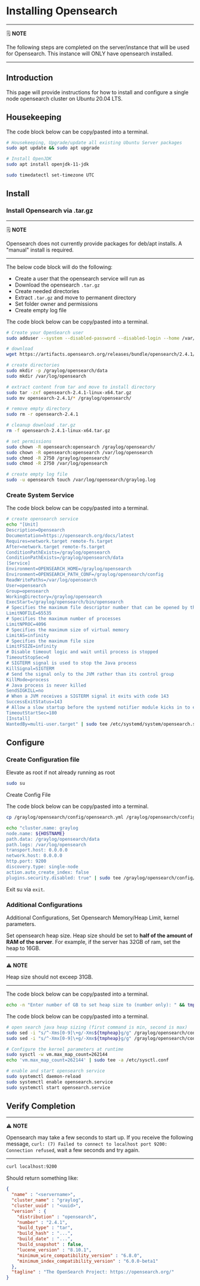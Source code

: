 # Installing Opensearch

---
🗒️ **NOTE**

The following steps are completed on the server/instance that will be used for Opensearch. This instance will ONLY have opensearch installed.

---

## Introduction

This page will provide instructions for how to install and configure a single node opensearch cluster on Ubuntu 20.04 LTS.

## Housekeeping

The code block below can be copy/pasted into a terminal.

```sh
# Housekeeping, Upgrade/update all existing Ubuntu Server packages
sudo apt update && sudo apt upgrade

# Install OpenJDK
sudo apt install openjdk-11-jdk

sudo timedatectl set-timezone UTC
```

## Install

### Install Opensearch via .tar.gz

---
🗒️ **NOTE**

Opensearch does not currently provide packages for deb/apt installs. A "manual" install is required.

---

The below code block will do the following:

* Create a user that the opensearch service will run as
* Download the opensearch `.tar.gz`
* Create needed directories
* Extract `.tar.gz` and move to permanent directory
* Set folder owner and permissions
* Create empty log file

The code block below can be copy/pasted into a terminal.

``` sh
# Create your OpenSearch user
sudo adduser --system --disabled-password --disabled-login --home /var/empty --no-create-home --quiet --force-badname --group opensearch

# download
wget https://artifacts.opensearch.org/releases/bundle/opensearch/2.4.1/opensearch-2.4.1-linux-x64.tar.gz

# create directories
sudo mkdir -p /graylog/opensearch/data
sudo mkdir /var/log/opensearch

# extract content from tar and move to install directory
sudo tar -zxf opensearch-2.4.1-linux-x64.tar.gz
sudo mv opensearch-2.4.1/* /graylog/opensearch/

# remove empty directory
sudo rm -r opensearch-2.4.1

# cleanup download .tar.gz
rm -f opensearch-2.4.1-linux-x64.tar.gz

# set permissions
sudo chown -R opensearch:opensearch /graylog/opensearch/
sudo chown -R opensearch:opensearch /var/log/opensearch
sudo chmod -R 2750 /graylog/opensearch/
sudo chmod -R 2750 /var/log/opensearch

# create empty log file
sudo -u opensearch touch /var/log/opensearch/graylog.log

```

### Create System Service

The code block below can be copy/pasted into a terminal.

```sh
# create opensearch service
echo "[Unit]
Description=Opensearch
Documentation=https://opensearch.org/docs/latest
Requires=network.target remote-fs.target
After=network.target remote-fs.target
ConditionPathExists=/graylog/opensearch
ConditionPathExists=/graylog/opensearch/data
[Service]
Environment=OPENSEARCH_HOME=/graylog/opensearch
Environment=OPENSEARCH_PATH_CONF=/graylog/opensearch/config
ReadWritePaths=/var/log/opensearch
User=opensearch
Group=opensearch
WorkingDirectory=/graylog/opensearch
ExecStart=/graylog/opensearch/bin/opensearch
# Specifies the maximum file descriptor number that can be opened by this process
LimitNOFILE=65535
# Specifies the maximum number of processes
LimitNPROC=4096
# Specifies the maximum size of virtual memory
LimitAS=infinity
# Specifies the maximum file size
LimitFSIZE=infinity
# Disable timeout logic and wait until process is stopped
TimeoutStopSec=0
# SIGTERM signal is used to stop the Java process
KillSignal=SIGTERM
# Send the signal only to the JVM rather than its control group
KillMode=process
# Java process is never killed
SendSIGKILL=no
# When a JVM receives a SIGTERM signal it exits with code 143
SuccessExitStatus=143
# Allow a slow startup before the systemd notifier module kicks in to extend the timeout
TimeoutStartSec=180
[Install]
WantedBy=multi-user.target" | sudo tee /etc/systemd/system/opensearch.service

```

## Configure

### Create Configuration file

Elevate as root if not already running as root

```sh
sudo su

```

Create Config File

The code block below can be copy/pasted into a terminal.

```sh
cp /graylog/opensearch/config/opensearch.yml /graylog/opensearch/config/opensearch.yml.bak

echo "cluster.name: graylog
node.name: ${HOSTNAME}
path.data: /graylog/opensearch/data
path.logs: /var/log/opensearch
transport.host: 0.0.0.0
network.host: 0.0.0.0
http.port: 9200
discovery.type: single-node
action.auto_create_index: false
plugins.security.disabled: true" | sudo tee /graylog/opensearch/config/opensearch.yml

```

Exit su via `exit`.

### Additional Configurations

Additional Configurations, Set Opensearch Memory/Heap Limit, kernel parameters.

Set opensearch heap size. Heap size should be set to **half of the amount of RAM of the server**. For example, if the server has 32GB of ram, set the heap to 16GB.

---
⚠️ **NOTE**

Heap size should not exceep 31GB.

---

The code block below can be copy/pasted into a terminal.

```sh
echo -n "Enter number of GB to set heap size to (number only): " && tmpheap=$(head -1 </dev/stdin)

```

The code block below can be copy/pasted into a terminal.

```sh
# open search java heap sizing (first command is min, second is max)
sudo sed -i "s/^-Xms[0-9]\+g/-Xms${tmpheap}g/g" /graylog/opensearch/config/jvm.options
sudo sed -i "s/^-Xmx[0-9]\+g/-Xmx${tmpheap}g/g" /graylog/opensearch/config/jvm.options

# Configure the kernel parameters at runtime
sudo sysctl -w vm.max_map_count=262144
echo 'vm.max_map_count=262144' | sudo tee -a /etc/sysctl.conf

# enable and start opensearch service
sudo systemctl daemon-reload
sudo systemctl enable opensearch.service
sudo systemctl start opensearch.service

```

## Verify Completion

---
⚠️ **NOTE**

Opensearch may take a few seconds to start up. If you receive the following message, `curl: (7) Failed to connect to localhost port 9200: Connection refused`, wait a few seconds and try again.

---

```sh
curl localhost:9200
```

Should return something like:

```json
{
  "name" : "<servername>",
  "cluster_name" : "graylog",
  "cluster_uuid" : "<uuid>",
  "version" : {
    "distribution" : "opensearch",
    "number" : "2.4.1",
    "build_type" : "tar",
    "build_hash" : "...",
    "build_date" : "...",
    "build_snapshot" : false,
    "lucene_version" : "8.10.1",
    "minimum_wire_compatibility_version" : "6.8.0",
    "minimum_index_compatibility_version" : "6.0.0-beta1"
  },
  "tagline" : "The OpenSearch Project: https://opensearch.org/"
}
```